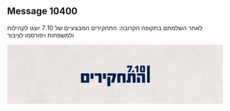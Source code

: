 ## Message 10400

לאחר השלמתם בתקופה הקרובה: 
התחקירים המבצעיים של 7.10 יוצגו לקהילות ולמשפחות ויפורסמו לציבור

![Photo](10400/10400_photo.jpg)
